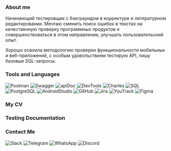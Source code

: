 ### About me
Начинающий тестировщик с бэкграундом в корректуре и литературном редактировании. Мечтаю сменить поиск ошибок в текстах на качественную проверку программных продуктов и совершенствоваться в этом направлении, улучшать пользовательский опыт.

Хорошо освоила методологию проверки функциональности мобильных и веб-приложений, с особым удовольствием тестирую API, пишу базовые SQL-запросы.


### Tools and Languages
![Postman](https://img.shields.io/badge/Postman-black?style=flat-square&logo=Postman)
![Swagger](https://img.shields.io/badge/Swagger-black?style=flat-square&logo=Swagger)
![apiDoc](https://img.shields.io/badge/apiDoc-black?style=flat-square&logo=apiDoc)
![DevTools](https://img.shields.io/badge/DevTools-black?style=flat-square&logo=GoogleChrome)
![Charles](https://img.shields.io/badge/Charles-black?style=flat-square&logo=CharlesProxy)
![SQL](https://img.shields.io/badge/SQL-black?style=flat-square&logo=SQL)
![PostgreSQL](https://img.shields.io/badge/PostgreSQL-black?style=flat-square&logo=PostgreSQL&logoColor=47c5fb)
![AndroidStudio](https://img.shields.io/badge/AndroidStudio-black?style=flat-square&logo=AndroidStudio)
![GitHub](https://img.shields.io/badge/GitHub-black?style=flat-square&logo=GitHub)
![Jira](https://img.shields.io/badge/Jira-black?style=flat-square&logo=Jira)
![YouTrack](https://img.shields.io/badge/YouTrack-black?style=flat-square&logo=YouTrack)
![Figma](https://img.shields.io/badge/Figma-black?style=flat-square&logo=Figma&logoColor=blueviolet)


### My CV

### Testing Documentation

### Contact Me
![Slack](https://img.shields.io/badge/Slack-black?style=flat-square&logo=Slack)
![Telegram](https://img.shields.io/badge/Telegram-black?style=flat-square&logo=Telegram)
![WhatsApp](https://img.shields.io/badge/WhatsApp-black?style=flat-square&logo=WhatsApp)
![Discord](https://img.shields.io/badge/Discord-black?style=flat-square&logo=Discord)
